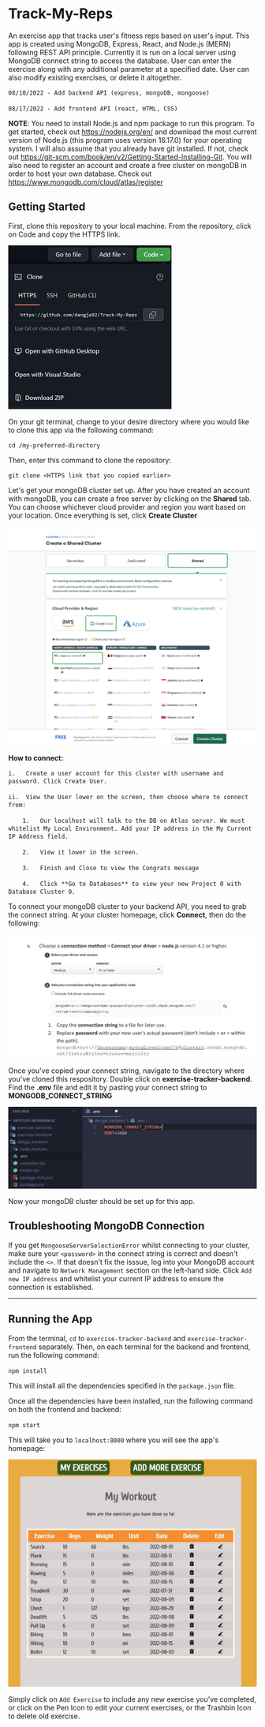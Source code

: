 # Track-My-Reps
An exercise app that tracks user's fitness reps based on user's input.
This app is created using MongoDB, Express, React, and Node.js (MERN) following REST API principle. Currently it is run on a local server using MongoDB connect string to access the database. 
User can enter the exercise along with any additional parameter at a specified date. User can 
also modify existing exercises, or delete it altogether. 

```
08/10/2022 - Add backend API (express, mongoDB, mongoose)

08/17/2022 - Add frontend API (react, HTML, CSS)
```

**NOTE**: You need to install Node.js and npm package to run this program. To get started, check out https://nodejs.org/en/ and download the most current version of Node.js (this program uses version 16.17.0) for your operating system. I will also assume that you already have git installed. If not, check out https://git-scm.com/book/en/v2/Getting-Started-Installing-Git. You will also need to register an account and create a free cluster on mongoDB in order to host your own database. Check out https://www.mongodb.com/cloud/atlas/register

## Getting Started
First, clone this repository to your local machine. From the repository, click on Code and copy the HTTPS link.

![Git Clone](https://github.com/dangja92/Track-My-Reps-Heroku/blob/assets/git_clone.jpg?raw=true "Git Clone")

On your git terminal, change to your desire directory where you would like to clone this app via the following command:
```
cd /my-preferred-directory
```
Then, enter this command to clone the repository:
```
git clone <HTTPS link that you copied earlier>
```

Let's get your mongoDB cluster set up. After you have created an account with mongoDB, you can create a free server by clicking on the 
**Shared** tab. You can choose whichever cloud provider and region you want based on your location. Once everything is set, click **Create Cluster**

![Create MongoDB Cluster](https://github.com/dangja92/Track-My-Reps-Heroku/blob/assets/mongoDB.jpg?raw=true "Create MongoDB Cluster")

**How to connect:** 

	i.   Create a user account for this cluster with username and password. Click Create User. 
	
	ii.  View the User lower on the screen, then choose where to connect from: 
	
		1.   Our localhost will talk to the DB on Atlas server. We must whitelist My Local Environment. Add your IP address in the My Current IP Address field. 
		
		2.   View it lower in the screen. 
		
		3.   Finish and Close to view the Congrats message
		
		4.   Click **Go to Databases** to view your new Project 0 with Database Cluster 0.

To connect your mongoDB cluster to your backend API, you need to grab the connect string. At your cluster homepage, click **Connect**, then do the following:

![Connect String](https://github.com/dangja92/Track-My-Reps-Heroku/blob/assets/mongoDB_connect.jpg?raw=true "MongoDB Connect String")

Once you've copied your connect string, navigate to the directory where you've cloned this respository. Double click on **exercise-tracker-backend**. Find the **.env** file and edit it by pasting your connect string to **MONGODB_CONNECT_STRING**

![ENV File](https://github.com/dangja92/Track-My-Reps-Heroku/blob/assets/add_connect_string.jpg?raw=true ".env File Path For Connect String" )

Now your mongoDB cluster should be set up for this app.

## Troubleshooting MongoDB Connection
If you get `MongooseServerSelectionError` whilst connecting to your cluster, make sure your `<password>` in the connect string is correct and doesn't include the `<>`. If that doesn't fix the isssue, log into your MongoDB account and navigate to `Network Management` section on the left-hand side. Click `Add new IP address` and whitelist your current IP address to ensure the connection is established.

----------------------------------------------------------------------------------------------------------------------------------------

## Running the App
From the terminal, `cd` to `exercise-tracker-backend` and `exercise-tracker-frontend` separately. Then, on each terminal for the backend and frontend, run the following command:

`npm install`

This will install all the dependencies specified in the `package.json` file.

Once all the dependencies have been installed, run the following command on both the frontend and backend:

`npm start`

This will take you to `localhost:8000` where you will see the app's homepage:

![Home Page](https://github.com/dangja92/Track-My-Reps-Heroku/blob/assets/app_frontpage.jpg?raw=true "My Exercise Tracker Home Page")

Simply click on `Add Exercise` to include any new exercise you've completed, or click on the Pen Icon to edit your current exercises, or the Trashbin Icon to delete old exercise.

